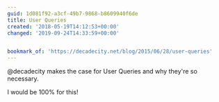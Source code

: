 ```yaml
---
guid: 1d081f92-a3cf-49b7-9868-b8609940f6de
title: User Queries
created: '2018-05-19T14:12:53+00:00'
changed: '2019-09-24T14:33:59+00:00'


bookmark_of: 'https://decadecity.net/blog/2015/06/28/user-queries'
---
```



@decadecity makes the case for User Queries and why they're so necessary. 

I would be 100% for this!
